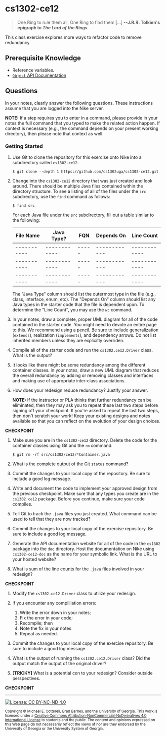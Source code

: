 # cs1302-ce12

> One Ring to rule them all, One Ring to find them [...]
> **--J.R.R. Tolkien's epigraph to _The Lord of the Rings_**

This class exercise explores more ways to refactor code to remove redundancy.

## Prerequisite Knowledge

* Reference variables.
* [`Object` API Documentation](https://docs.oracle.com/javase/8/docs/api/java/lang/Object.html)

## Questions

In your notes, clearly answer the following questions. These instructions assume that you are 
logged into the Nike server. 

**NOTE:** If a step requires you to enter in a command, please provide in your notes the full 
command that you typed to make the related action happen. If context is necessary (e.g., the 
command depends on your present working directory), then please note that context as well.

### Getting Started

1. Use Git to clone the repository for this exercise onto Nike into a subdirectory called `cs1302-ce12`:

   ```
   $ git clone --depth 1 https://github.com/cs1302uga/cs1302-ce12.git
   ```

1. Change into the `cs1302-ce12` directory that was just created and look around. There should be
   multiple Java files contained within the directory structure. To see a listing of all of the 
   files under the `src` subdirectory, use the `find` command as follows:
   
   ```
   $ find src
   ```

   For each Java file under the `src` subdirectory, fill out a table similar to the following:
   
   | File Name | Java Type? | FQN | Depends On | Line Count |
   |-----------|------------|-----|------------|------------|
   |-----------|------------|-----|------------|------------|
   |-----------|------------|-----|------------|------------|
   |-----------|------------|-----|------------|------------|

   The "Java Type" column should list the outermost type in the file (e.g., class, interface, enum, etc). 
   The "Depends On" column should list any Java types in the starter code that the file
   is dependent upon. To determine the "Line Count", you may use the `wc` command.
   
1. In your notes, draw a complete, proper UML diagram for all of the code contained in the
   starter code. You might need to devote an entire page to this. We recommend using a pencil.
   Be sure to include generalization (`extends`), realization (`implements`), and 
   dependency arrows. Do not list inherited members unless they are explicitly overriden.
   
1. Compile all of the starter code and run the `cs1302.ce12.Driver` class.
   What is the output?
   
1. It looks like there might be some redundancy among the different container classes.
   In your notes, draw a new UML diagram that reduces the overall redundancy by adding
   or removing classes and interfaces and making use of appropriate inter-class
   associations. 
   
1. How does your redesign reduce redundancy? Justify your answer. 

   **NOTE:** If the instructor or PLA thinks that further redundancy can be eliminated, then 
   they may ask you to repeat these last two steps before signing off your checkpoint. If you're 
   asked to repeat the last two steps, then don't scratch your work! Keep your existing designs
   and notes available so that you can reflect on the evolution of your design choices.

**CHECKPOINT**

1. Make sure you are in the `cs1302-ce12` directory. Delete the code for the container classes 
   using Git and the `rm` command:
   
   ```
   $ git rm -rf src/cs1302/ce12/*Container.java
   ```
   
1. What is the complete output of the Git `status` command?

1. Commit the changes to your local copy of the repository. 
   Be sure to include a good log message.

1. Write and document the code to implement your approved design from the previous checkpoint.
   Make sure that any types you create are in the `cs1302.ce12` package. 
   Before you continue, make sure your code compiles.
   
1. Tell Git to track the `.java` files you just created.
   What command can be used to tell that they are now tracked?
   
1. Commit the changes to your local copy of the exercise repository.
   Be sure to include a good log message.
   
1. Generate the API documentation website for all of the code in the `cs1302` package 
   into the `doc` directory. Host the documentation on Nike using `cs1302-ce12-doc` as 
   the name for your symbolic link. What is the URL to your hosted website?
   
1. What is sum of the line counts for the `.java` files involved in your
   redesign?
   
**CHECKPOINT**
   
1. Modify the `cs1302.ce12.Driver` class to utilize your redesign.

1. If you encounter any compililation errors:

   1. Write the error down in your notes;
   1. Fix the error in your code;
   1. Recompile; then
   1. Note the fix in your notes.
   1. Repeat as needed.

1. Commit the changes to your local copy of the exercise repository.
   Be sure to include a good log message.

1. What is the output of running the `cs1302.ce12.Driver` class?
   Did the output match the output of the original driver?
   
1. **[TRICKY]** What is a potential con to your redesign?
   Consider outside perspectives.

**CHECKPOINT**

<hr/>

[![License: CC BY-NC-ND 4.0](https://img.shields.io/badge/License-CC%20BY--NC--ND%204.0-lightgrey.svg)](http://creativecommons.org/licenses/by-nc-nd/4.0/)

<small>
Copyright &copy; Michael E. Cotterell, Brad Barnes, and the University of Georgia.
This work is licensed under a <a rel="license" href="http://creativecommons.org/licenses/by-nc-nd/4.0/">Creative Commons Attribution-NonCommercial-NoDerivatives 4.0 International License</a> to students and the public.
The content and opinions expressed on this Web page do not necessarily reflect the views of nor are they endorsed by the University of Georgia or the University System of Georgia.
</small>
